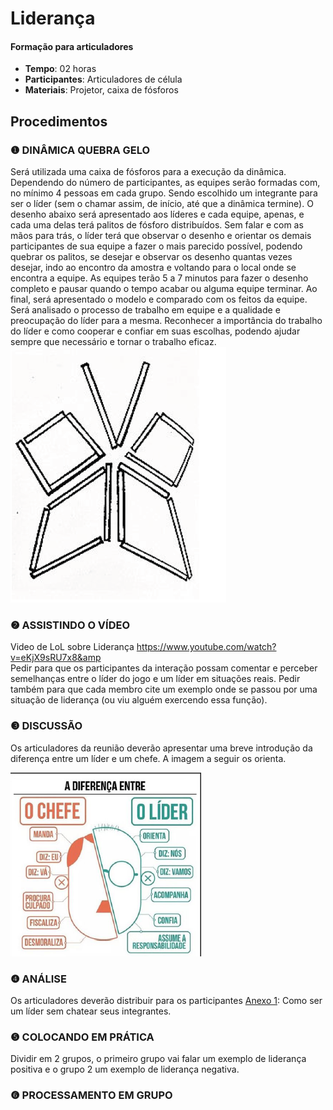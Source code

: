 # Liderança
#### Formação para articuladores


- **Tempo**: 02 horas
- **Participantes**:  Articuladores de célula
- **Materiais**: Projetor, caixa de fósforos

## Procedimentos

### ❶ DINÂMICA QUEBRA GELO 

Será utilizada uma caixa de fósforos para a execução da dinâmica.
Dependendo do número de participantes, as equipes serão formadas com, no mínimo 4
pessoas em cada grupo. Sendo escolhido um integrante para ser o líder (sem o chamar
assim, de início, até que a dinâmica termine).
O desenho abaixo será apresentado aos líderes e cada equipe, apenas, e cada uma delas
terá palitos de fósforo distribuídos.
Sem falar e com as mãos para trás, o líder terá que observar o desenho e orientar os demais participantes de sua equipe a fazer o mais parecido possível, podendo quebrar os palitos, se desejar e observar os desenho quantas vezes desejar, indo ao encontro da amostra e voltando para o local onde se encontra a equipe.
As equipes terão 5 a 7 minutos para fazer o desenho completo e pausar quando o tempo
acabar ou alguma equipe terminar.
Ao final, será apresentado o modelo e comparado com os feitos da equipe. Será analisado o processo de trabalho em equipe e a qualidade e preocupação do líder para a mesma.
Reconhecer a importância do trabalho do líder e como cooperar e confiar em suas escolhas, podendo ajudar sempre que necessário e tornar o trabalho eficaz. <br>
![](im1.PNG)


### ❷ ASSISTINDO O VÍDEO
Video de LoL sobre Liderança https://www.youtube.com/watch?v=eKjX9sRU7x8&amp <br>
Pedir para que os participantes da interação possam comentar e perceber semelhanças entre o líder do jogo e um líder em situações reais.
Pedir também para que cada membro cite um exemplo onde se passou por uma situação de liderança (ou viu alguém exercendo essa função).

### ❸ DISCUSSÃO
Os articuladores da reunião deverão apresentar uma breve introdução da diferença entre um líder e um chefe. A imagem a seguir os orienta.

![](im2.PNG)

### ❹ ANÁLISE
Os articuladores deverão distribuir para os participantes [Anexo 1](anexo1.pdf): Como ser um líder sem chatear seus integrantes.

### ❺ COLOCANDO EM PRÁTICA 
Dividir em 2 grupos, o primeiro grupo vai falar um exemplo de liderança positiva e o grupo 2 um exemplo de liderança negativa.

### ❻ PROCESSAMENTO EM GRUPO


